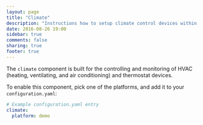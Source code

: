```yaml
---
layout: page
title: "Climate"
description: "Instructions how to setup climate control devices within Home Assistant."
date: 2016-08-26 19:00
sidebar: true
comments: false
sharing: true
footer: true
---
```



The `climate` component is built for the controlling and monitoring of HVAC (heating, ventilating, and air conditioning) and thermostat devices.
 
To enable this component, pick one of the platforms, and add it to your `configuration.yaml`:

```yaml
# Example configuration.yaml entry
climate:
  platform: demo
```

